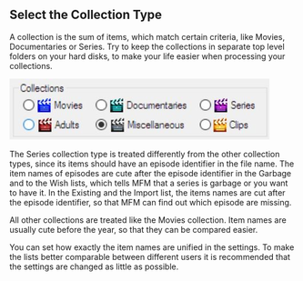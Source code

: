 ## Select the Collection Type
A collection is the sum of items, which match certain criteria, like Movies, Documentaries or Series.  Try to keep the collections in separate top level folders on your hard disks, to make your life easier when processing your collections.

![Collection Type](CollectionType.jpg)

The Series collection type is treated differently from the other collection types, since its items should have an episode identifier in the file name.  The item names of episodes are cute after the episode identifier in the Garbage and to the Wish lists, which tells MFM that a series is garbage or you want to have it.  In the Existing and the Import list, the items names are cut after the episode identifier, so that MFM can find out which episode are missing.

All other collections are treated like the Movies collection.  Item names are usually cute before the year, so that they can be compared easier.

You can set how exactly the item names are unified in the settings.  To make the lists better comparable between different users it is recommended that the settings are changed as little as possible.

